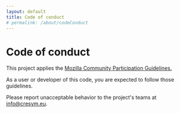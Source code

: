 ```yaml
---
layout: default
title: Code of conduct
# permalink: /about/codeConduct
---
```


# Code of conduct 

This project applies the [Mozilla Community Participation Guidelines.](https://www.mozilla.org/en-US/about/governance/policies/participation/) 

As a user or developer of this code, you are expected to follow those guidelines. 

Please report unacceptable behavior to the project's teams at info@cresym.eu.
 

